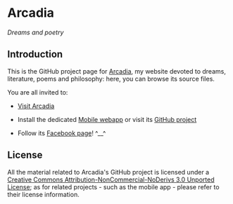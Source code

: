 # Arcadia

*Dreams and poetry*


## Introduction

This is the GitHub project page for [Arcadia](https://gianlucacosta.info/Arcadia), my website devoted to dreams, literature, poems and philosophy: here, you can browse its source files.


You are all invited to:

* [Visit Arcadia](https://gianlucacosta.info/Arcadia)

* Install the dedicated [Mobile webapp](/Arcadia-mobile) or visit its [GitHub project](https://github.com/giancosta86/Arcadia-mobile)

* Follow its [Facebook page](https://www.facebook.com/arcadiapoetry/)! ^\_\_^



## License

All the material related to Arcadia's GitHub project is licensed under a [Creative Commons Attribution-NonCommercial-NoDerivs 3.0 Unported License](https://creativecommons.org/licenses/by-nc-nd/3.0/); as for related projects - such as the mobile app - please refer to their license information.